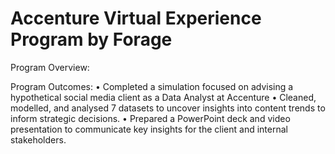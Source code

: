 # **Accenture Virtual Experience Program by Forage**

Program Overview:

Program Outcomes:
•	Completed a simulation focused on advising a hypothetical social media client as a Data Analyst at Accenture
•	Cleaned, modelled, and analysed 7 datasets to uncover insights into content trends to inform strategic decisions.
•	Prepared a PowerPoint deck and video presentation to communicate key insights for the client and internal stakeholders.

